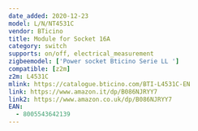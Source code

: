 ```yaml
---
date_added: 2020-12-23
model: L/N/NT4531C
vendor: BTicino
title: Module for Socket 16A
category: switch
supports: on/off, electrical_measurement
zigbeemodel: ['Power socket Bticino Serie LL ']
compatible: [z2m]
z2m: L4531C
mlink: https://catalogue.bticino.com/BTI-L4531C-EN
link: https://www.amazon.it/dp/B086NJRYY7
link2: https://www.amazon.co.uk/dp/B086NJRYY7
EAN:
  - 8005543642139
---
```

